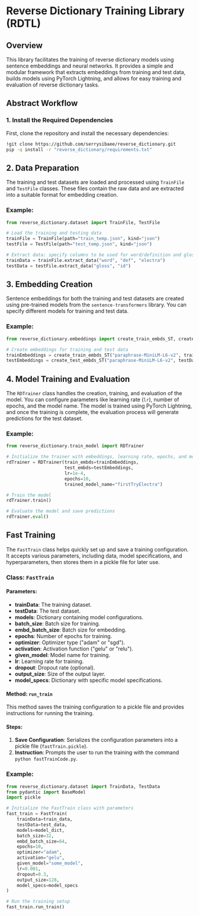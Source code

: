 # Reverse Dictionary Training Library (RDTL)

## Overview

This library facilitates the training of reverse dictionary models using sentence embeddings and neural networks. It provides a simple and modular framework that extracts embeddings from training and test data, builds models using PyTorch Lightning, and allows for easy training and evaluation of reverse dictionary tasks.

## Abstract Workflow

### 1. **Install the Required Dependencies**
   First, clone the repository and install the necessary dependencies:
   ```bash
   !git clone https://github.com/serrysibaee/reverse_dictionary.git
   pip -q install -r "reverse_dictionary/requirements.txt"
```

## 2. Data Preparation

The training and test datasets are loaded and processed using `TrainFile` and `TestFile` classes. These files contain the raw data and are extracted into a suitable format for embedding creation.

### Example:
```python
from reverse_dictionary.dataset import TrainFile, TestFile

# Load the training and testing data
trainFile = TrainFile(path="train_temp.json", kind="json")
testFile = TestFile(path="test_temp.json", kind="json")

# Extract data: specify columns to be used for word/definition and gloss/id mappings
trainData = trainFile.extract_data("word", "def", "electra")
testData = testFile.extract_data("gloss", "id")
```

## 3. Embedding Creation

Sentence embeddings for both the training and test datasets are created using pre-trained models from the `sentence-transformers` library. You can specify different models for training and test data.

### Example:
```python
from reverse_dictionary.embeddings import create_train_embds_ST, create_test_embds_ST

# Create embeddings for training and test data
trainEmbeddings = create_train_embds_ST("paraphrase-MiniLM-L6-v2", trainData)
testEmbeddings = create_test_embds_ST("paraphrase-MiniLM-L6-v2", testData)
```

## 4. Model Training and Evaluation

The `RDTrainer` class handles the creation, training, and evaluation of the model. You can configure parameters like learning rate (`lr`), number of epochs, and the model name. The model is trained using PyTorch Lightning, and once the training is complete, the evaluation process will generate predictions for the test dataset.

### Example:
```python
from reverse_dictionary.train_model import RDTrainer

# Initialize the trainer with embeddings, learning rate, epochs, and model name
rdTrainer = RDTrainer(train_embds=trainEmbeddings,
                      test_embds=testEmbeddings,
                      lr=1e-4,
                      epochs=10,
                      trained_model_name="firstTryElectra")

# Train the model
rdTrainer.train()

# Evaluate the model and save predictions
rdTrainer.eval()
```

## Fast Training

The `FastTrain` class helps quickly set up and save a training configuration. It accepts various parameters, including data, model specifications, and hyperparameters, then stores them in a pickle file for later use.

### Class: `FastTrain`

#### Parameters:
- **trainData**: The training dataset.
- **testData**: The test dataset.
- **models**: Dictionary containing model configurations.
- **batch_size**: Batch size for training.
- **embd_batch_size**: Batch size for embedding.
- **epochs**: Number of epochs for training.
- **optimizer**: Optimizer type ("adam" or "sgd").
- **activation**: Activation function ("gelu" or "relu").
- **given_model**: Model name for training.
- **lr**: Learning rate for training.
- **dropout**: Dropout rate (optional).
- **output_size**: Size of the output layer.
- **model_specs**: Dictionary with specific model specifications.

#### Method: `run_train`
This method saves the training configuration to a pickle file and provides instructions for running the training.

#### Steps:
1. **Save Configuration**: Serializes the configuration parameters into a pickle file (`fastTrain.pickle`).
2. **Instruction**: Prompts the user to run the training with the command `python fastTrainCode.py`.

### Example:
```python
from reverse_dictionary.dataset import TrainData, TestData
from pydantic import BaseModel
import pickle

# Initialize the FastTrain class with parameters
fast_train = FastTrain(
    trainData=train_data,
    testData=test_data,
    models=model_dict,
    batch_size=32,
    embd_batch_size=64,
    epochs=10,
    optimizer="adam",
    activation="gelu",
    given_model="some_model",
    lr=0.001,
    dropout=0.3,
    output_size=128,
    model_specs=model_specs
)

# Run the training setup
fast_train.run_train()



